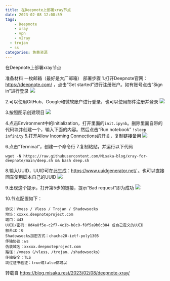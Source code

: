 ```yaml
---
title: 在Deepnote上部署xray节点
date: 2023-02-08 12:08:59
tags:
	- Deepnote
	- xray
	- vpn
	- v2ray
  - trojan
  - ss
categories: 免费资源
---
```

在Deepnote上部署xray节点
<!--more-->
准备材料
一枚邮箱（最好是大厂邮箱）
部署步骤
1.打开Deepnote官网：https://deepnote.com/ ，点击“Get started”进行注册账户。如有账号点击“Sign in”进行登录
![](https://img.baxx.eu.org/202302121304598.png)

2.可以使用GitHub、Google和微软账户进行登录，也可以使用邮件注册并登录
![](https://img.baxx.eu.org/202302121304258.png)

3.按照图示创建项目
![](https://img.baxx.eu.org/202302121304560.png)

4.点击Environment中的Initialization，打开里面的```init.ipynb```。删除里面自带的代码块并创建一个，输入下面的内容。然后点击“Run notebook”
```!sleep infinity```
5.打开Allow Incoming Connections的开关，复制链接备用
![](https://img.baxx.eu.org/202302121306348.png)

6.点击“Terminal”，创建一个命令行
7.复制粘贴，并运行以下代码
```
wget -N https://raw.githubusercontent.com/Misaka-blog/xray-for-deepnote/main/deep.sh && bash deep.sh
```
8.输入UUID，UUID可在此生成：https://www.uuidgenerator.net/ 。也可以直接回车使用脚本自己的UUID
![](https://img.baxx.eu.org/202302121307031.png)

9.出现这个提示，打开第5步的链接，提示“Bad request”即为成功
![](https://img.baxx.eu.org/202302121307431.png)

10.节点配置如下：
```
协议：Vmess / Vless / Trojan / Shadowsocks
地址：xxxxx.deepnoteproject.com
端口：443
UUID/密码：8d4a8f5e-c2f7-4c1b-b8c0-f8f5a9b6c384 或自己定义的UUID
额外ID：0
Shadowsocks加密方式：chacha20-ietf-poly1305
传输协议：ws
伪装域名：xxxxx.deepnoteproject.com
路径：/vmess（/vless、/trojan、/shadowsocks）
传输安全：TLS
跳过证书验证：true或false都可以
```

转载自 https://blog.misaka.rest/2023/02/08/deepnote-xray/
